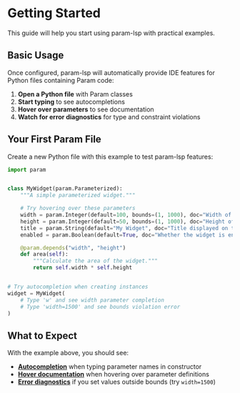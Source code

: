 # Getting Started

This guide will help you start using param-lsp with practical examples.

## Basic Usage

Once configured, param-lsp will automatically provide IDE features for Python files containing Param code:

1. **Open a Python file** with Param classes
2. **Start typing** to see autocompletions
3. **Hover over parameters** to see documentation
4. **Watch for error diagnostics** for type and constraint violations

## Your First Param File

Create a new Python file with this example to test param-lsp features:

```python
import param


class MyWidget(param.Parameterized):
    """A simple parameterized widget."""

    # Try hovering over these parameters
    width = param.Integer(default=100, bounds=(1, 1000), doc="Width of the widget in pixels")
    height = param.Integer(default=50, bounds=(1, 1000), doc="Height of the widget in pixels")
    title = param.String(default="My Widget", doc="Title displayed on the widget")
    enabled = param.Boolean(default=True, doc="Whether the widget is enabled")

    @param.depends("width", "height")
    def area(self):
        """Calculate the area of the widget."""
        return self.width * self.height


# Try autocompletion when creating instances
widget = MyWidget(
    # Type 'w' and see width parameter completion
    # Type 'width=1500' and see bounds violation error
)
```

## What to Expect

With the example above, you should see:

- **[Autocompletion](features/autocompletion.md)** when typing parameter names in constructor
- **[Hover documentation](features/hover-information.md)** when hovering over parameter definitions
- **[Error diagnostics](features/type-checking.md)** if you set values outside bounds (try `width=1500`)

